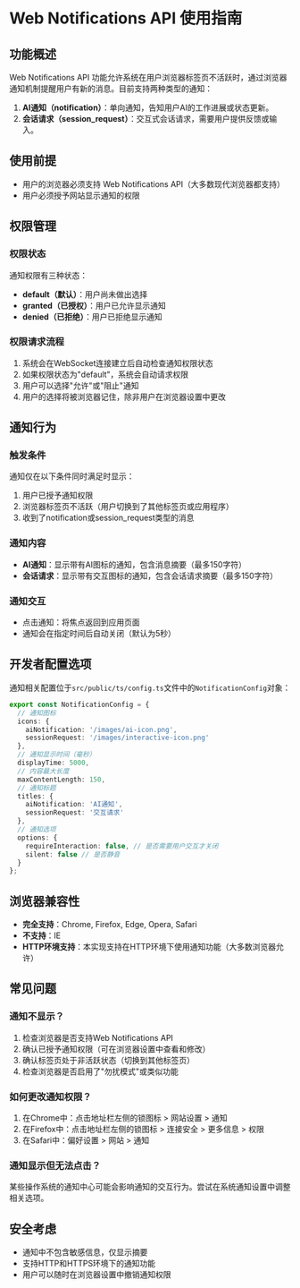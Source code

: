 # Web Notifications API 使用指南

## 功能概述

Web Notifications API 功能允许系统在用户浏览器标签页不活跃时，通过浏览器通知机制提醒用户有新的消息。目前支持两种类型的通知：

1. **AI通知（notification）**：单向通知，告知用户AI的工作进展或状态更新。
2. **会话请求（session_request）**：交互式会话请求，需要用户提供反馈或输入。

## 使用前提

- 用户的浏览器必须支持 Web Notifications API（大多数现代浏览器都支持）
- 用户必须授予网站显示通知的权限

## 权限管理

### 权限状态

通知权限有三种状态：

- **default（默认）**：用户尚未做出选择
- **granted（已授权）**：用户已允许显示通知
- **denied（已拒绝）**：用户已拒绝显示通知

### 权限请求流程

1. 系统会在WebSocket连接建立后自动检查通知权限状态
2. 如果权限状态为"default"，系统会自动请求权限
3. 用户可以选择"允许"或"阻止"通知
4. 用户的选择将被浏览器记住，除非用户在浏览器设置中更改

## 通知行为

### 触发条件

通知仅在以下条件同时满足时显示：

1. 用户已授予通知权限
2. 浏览器标签页不活跃（用户切换到了其他标签页或应用程序）
3. 收到了notification或session_request类型的消息

### 通知内容

- **AI通知**：显示带有AI图标的通知，包含消息摘要（最多150字符）
- **会话请求**：显示带有交互图标的通知，包含会话请求摘要（最多150字符）

### 通知交互

- 点击通知：将焦点返回到应用页面
- 通知会在指定时间后自动关闭（默认为5秒）

## 开发者配置选项

通知相关配置位于`src/public/ts/config.ts`文件中的`NotificationConfig`对象：

```typescript
export const NotificationConfig = {
  // 通知图标
  icons: {
    aiNotification: '/images/ai-icon.png',
    sessionRequest: '/images/interactive-icon.png'
  },
  // 通知显示时间（毫秒）
  displayTime: 5000,
  // 内容最大长度
  maxContentLength: 150,
  // 通知标题
  titles: {
    aiNotification: 'AI通知',
    sessionRequest: '交互请求'
  },
  // 通知选项
  options: {
    requireInteraction: false, // 是否需要用户交互才关闭
    silent: false // 是否静音
  }
};
```

## 浏览器兼容性

- **完全支持**：Chrome, Firefox, Edge, Opera, Safari
- **不支持**：IE
- **HTTP环境支持**：本实现支持在HTTP环境下使用通知功能（大多数浏览器允许）

## 常见问题

### 通知不显示？

1. 检查浏览器是否支持Web Notifications API
2. 确认已授予通知权限（可在浏览器设置中查看和修改）
3. 确认标签页处于非活跃状态（切换到其他标签页）
4. 检查浏览器是否启用了"勿扰模式"或类似功能

### 如何更改通知权限？

1. 在Chrome中：点击地址栏左侧的锁图标 > 网站设置 > 通知
2. 在Firefox中：点击地址栏左侧的锁图标 > 连接安全 > 更多信息 > 权限
3. 在Safari中：偏好设置 > 网站 > 通知

### 通知显示但无法点击？

某些操作系统的通知中心可能会影响通知的交互行为。尝试在系统通知设置中调整相关选项。

## 安全考虑

- 通知中不包含敏感信息，仅显示摘要
- 支持HTTP和HTTPS环境下的通知功能
- 用户可以随时在浏览器设置中撤销通知权限

